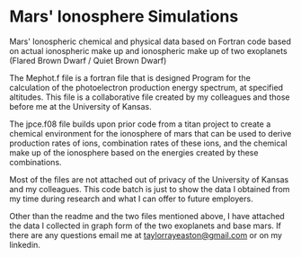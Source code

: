 # Mars' Ionosphere Simulations
Mars' Ionospheric chemical and physical data based on Fortran code based on actual ionospheric make up and ionospheric make up of two exoplanets (Flared Brown Dwarf / Quiet Brown Dwarf)

The Mephot.f file is a fortran file that is designed Program for the calculation of the photoelectron production energy spectrum, at specified altitudes. This file is a collaborative file created by my colleagues and those before me at the University of Kansas. 

The jpce.f08 file builds upon prior code from a titan project to create a chemical environment for the ionosphere of mars that can be used to derive production rates of ions, combination rates of these ions, and the chemical make up of the ionosphere based on the energies created by these combinations.

Most of the files are not attached out of privacy of the University of Kansas and my colleagues. This code batch is just to show the data I obtained from my time during research and what I can offer to future employers.

Other than the readme and the two files mentioned above, I have attached the data I collected in graph form of the two exoplanets and base mars. If there are any questions email me at taylorrayeaston@gmail.com or on my linkedin.
